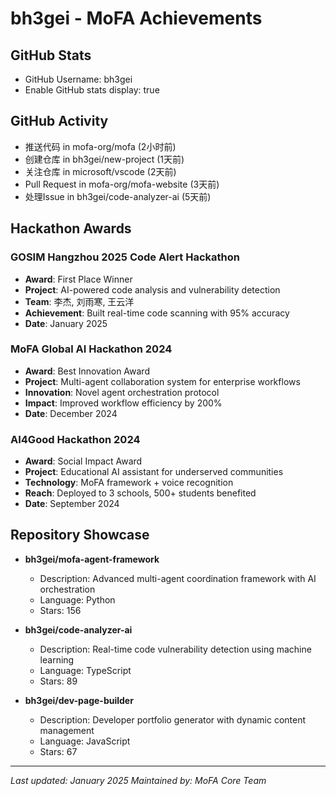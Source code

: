 # bh3gei - MoFA Achievements

## GitHub Stats
- GitHub Username: bh3gei
- Enable GitHub stats display: true

## GitHub Activity
- 推送代码 in mofa-org/mofa (2小时前)
- 创建仓库 in bh3gei/new-project (1天前)  
- 关注仓库 in microsoft/vscode (2天前)
- Pull Request in mofa-org/mofa-website (3天前)
- 处理Issue in bh3gei/code-analyzer-ai (5天前)

## Hackathon Awards

### GOSIM Hangzhou 2025 Code Alert Hackathon
- **Award**: First Place Winner
- **Project**: AI-powered code analysis and vulnerability detection
- **Team**: 李杰, 刘雨寒, 王云洋
- **Achievement**: Built real-time code scanning with 95% accuracy
- **Date**: January 2025

### MoFA Global AI Hackathon 2024
- **Award**: Best Innovation Award
- **Project**: Multi-agent collaboration system for enterprise workflows
- **Innovation**: Novel agent orchestration protocol
- **Impact**: Improved workflow efficiency by 200%
- **Date**: December 2024

### AI4Good Hackathon 2024
- **Award**: Social Impact Award
- **Project**: Educational AI assistant for underserved communities
- **Technology**: MoFA framework + voice recognition
- **Reach**: Deployed to 3 schools, 500+ students benefited
- **Date**: September 2024

## Repository Showcase

- **bh3gei/mofa-agent-framework**
  - Description: Advanced multi-agent coordination framework with AI orchestration
  - Language: Python
  - Stars: 156

- **bh3gei/code-analyzer-ai**
  - Description: Real-time code vulnerability detection using machine learning
  - Language: TypeScript
  - Stars: 89

- **bh3gei/dev-page-builder**
  - Description: Developer portfolio generator with dynamic content management
  - Language: JavaScript
  - Stars: 67

---
*Last updated: January 2025*
*Maintained by: MoFA Core Team*
